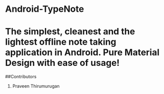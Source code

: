 # Android-TypeNote
The simplest, cleanest and the lightest offline note taking application in Android. Pure Material Design with ease of usage!
==================================
##Contributors
1. Praveen Thirumurugan
